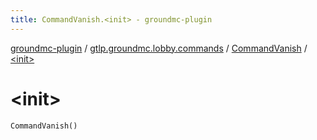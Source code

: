 ```yaml
---
title: CommandVanish.<init> - groundmc-plugin
---
```


[groundmc-plugin](../../index.html) / [gtlp.groundmc.lobby.commands](../index.html) / [CommandVanish](index.html) / [&lt;init&gt;](.)

# &lt;init&gt;

`CommandVanish()`